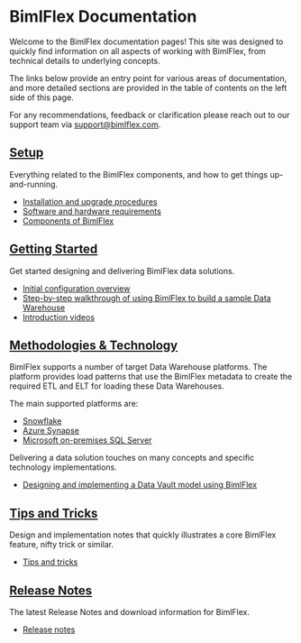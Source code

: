 # BimlFlex Documentation

Welcome to the BimlFlex documentation pages! This site was designed to quickly find information on all aspects of working with BimlFlex, from technical details to underlying concepts.

The links below provide an entry point for various areas of documentation, and more detailed sections are provided in the table of contents on the left side of this page.

For any recommendations, feedback or clarification please reach out to our support team via [support@bimlflex.com](mailto:support@bimlflex.com).

## [Setup](setup/index.md)

Everything related to the BimlFlex components, and how to get things up-and-running.

* [Installation and upgrade procedures](xref:bimlflex-setup-installing-bimlflex)
* [Software and hardware requirements](xref:bimlflex-setup-software-and-hardware-requirements)
* [Components of BimlFlex](xref:bimlflex-components-overview)

## [Getting Started](getting-started/index.md)

Get started designing and delivering BimlFlex data solutions.

* [Initial configuration overview](xref:bimlflex-getting-started-initial-configuration)
* [Step-by-step walkthrough of using BimlFlex to build a sample Data Warehouse](xref:bimlflex-getting-started-first-project-walkthrough)
* [Introduction videos](xref:bimlflex-getting-started-intro-videos)

## [Methodologies & Technology](concepts/index.md)

BimlFlex supports a number of target Data Warehouse platforms. The platform provides load patterns that use the BimlFlex metadata to create the required ETL and ELT for loading these Data Warehouses.

The main supported platforms are:

* [Snowflake](xref:bimlflex-snowflake-index)
* [Azure Synapse](xref:bimlflex-synapse-implementation)
* [Microsoft on-premises SQL Server](xref:ssis-on-prem-sql-server)

Delivering a data solution touches on many concepts and specific technology implementations.

* [Designing and implementing a Data Vault model using BimlFlex](xref:bimlflex-data-vault-index)

<!-- TODO: Add at least Dimensional Modelling -->

## [Tips and Tricks](tips-and-tricks/index.md)

Design and implementation notes that quickly illustrates a core BimlFlex feature, nifty trick or similar.

* [Tips and tricks](xref:bimlflex-tips-and-tricks-overview)

## [Release Notes](release-notes/release-notes.md)

The latest Release Notes and download information for BimlFlex.

* [Release notes](xref:bimlflex-release-notes-overview)
